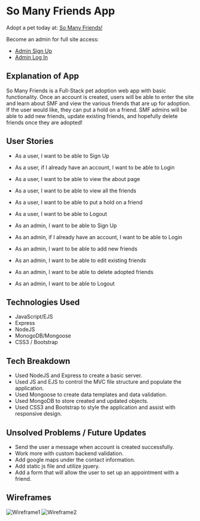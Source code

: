 # So Many Friends App
Adopt a pet today at: [So Many Friends!](https://so-many-friends-ab3402db4584.herokuapp.com/)

Become an admin for full site access:
- [Admin Sign Up](https://so-many-friends-ab3402db4584.herokuapp.com/admins/new_admin_secret_signup)
- [Admin Log In](https://so-many-friends-ab3402db4584.herokuapp.com/sessions/new_admin)

## Explanation of App
So Many Friends is a Full-Stack pet adoption web app with basic functionality. Once an account is created, users will be able to enter the site and learn about SMF and view the various friends that are up for adoption. If the user would like, they can put a hold on a friend. SMF admins will be able to add new friends, update existing friends, and hopefully delete friends once they are adopted! 

## User Stories
- As a user, I want to be able to Sign Up
- As a user, if I already have an account, I want to be able to Login
- As a user, I want to be able to view the about page
- As a user, I want to be able to view all the friends
- As a user, I want to be able to put a hold on a friend
- As a user, I want to be able to Logout

- As an admin, I want to be able to Sign Up
- As an admin, if I already have an account, I want to be able to Login
- As an admin, I want to be able to add new friends
- As an admin, I want to be able to edit existing friends
- As an admin, I want to be able to delete adopted friends
- As an admin, I want to be able to Logout

## Technologies Used
- JavaScript/EJS
- Express
- NodeJS
- MonogoDB/Mongoose
- CSS3 / Bootstrap

## Tech Breakdown
- Used NodeJS and Express to create a basic server.
- Used JS and EJS to control the MVC file structure and populate the application.
- Used Mongoose to create data templates and data validation.
- Used MongoDB to store created and updated objects.
- Used CSS3 and Bootstrap to style the application and assist with responsive design.

## Unsolved Problems / Future Updates
- Send the user a message when account is created successfully.  
- Work more with custom backend validation.
- Add google maps under the contact information.
- Add static js file and utilize jquery.
- Add a form that will allow the user to set up an appointment with a friend.

## Wireframes
![Wireframe1](https://i.imgur.com/R5Ej9vH.jpg)
![Wireframe2](https://i.imgur.com/nel5YMI.jpg)
